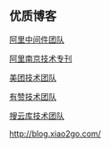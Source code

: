 优质博客
-


[阿里中间件团队](http://jm.taobao.org/)

[阿里南京技术专刊](https://zhuanlan.zhihu.com/ali-nanjing)

[美团技术团队](https://tech.meituan.com/)

[有赞技术团队](https://tech.youzan.com/)

[搜云库技术团队](https://www.souyunku.com/2018/01/01/wexin-categories/)



http://blog.xiao2go.com/